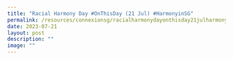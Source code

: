 ```yaml
---
title: "Racial Harmony Day #OnThisDay (21 Jul) #HarmonyinSG"
permalink: /resources/connexionsg/racialharmonydayonthisday21julharmonyinsg/
date: 2023-07-21
layout: post
description: ""
image: ""
---
```

